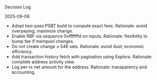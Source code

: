 Decision Log

2025-09-08

- Adopt two-pass PSBT build to compute exact fees. Rationale: avoid overpaying; maximize change.
- Enable RBF via sequence 0xfffffffd on inputs. Rationale: flexibility to bump fee if mempool changes.
- Do not create change ≤ 546 sats. Rationale: avoid dust; economic efficiency.
- Add transaction history fetch with pagination using Esplora. Rationale: complete address activity view.
- Log per-tx net amount for the address. Rationale: transparency and accounting.

